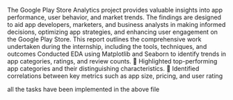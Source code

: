 The Google Play Store Analytics project provides valuable insights into app performance, user behavior, and market trends. The findings are designed to aid app developers, marketers, and business analysts in making informed decisions, optimizing app strategies, and enhancing user engagement on the Google Play Store. This report outlines the comprehensive work undertaken during the internship, including the tools, techniques, and outcomes Conducted EDA using Matplotlib and Seaborn to identify trends in app categories, ratings, and review counts.  Highlighted top-performing app categories and their distinguishing characteristics.  Identified correlations between key metrics such as app size, pricing, and user rating

all the tasks have been implemented in the above file
